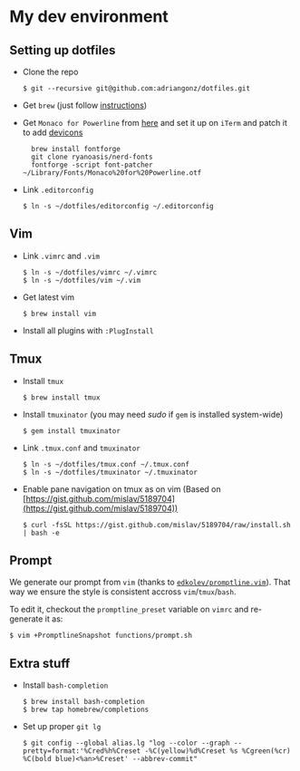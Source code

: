 # My dev environment

## Setting up dotfiles

* Clone the repo 

  ```console
  $ git --recursive git@github.com:adriangonz/dotfiles.git
  ```

* Get `brew` (just follow [instructions](https://brew.sh))

* Get `Monaco for Powerline` from [here](https://gist.github.com/baopham/1838072/raw/616d338cea8b9dcc3a5b17c12fe3070df1b738c0/Monaco%2520for%2520Powerline.otf) and set it up on `iTerm` and patch it to add [devicons](https://github.com/ryanoasis/nerd-fonts#font-patcher)

  ```console
    brew install fontforge
    git clone ryanoasis/nerd-fonts
    fontforge -script font-patcher ~/Library/Fonts/Monaco%20for%20Powerline.otf
  ```

* Link `.editorconfig`

  ```console
  $ ln -s ~/dotfiles/editorconfig ~/.editorconfig
  ```

## Vim

* Link `.vimrc` and `.vim`
  
  ```console
  $ ln -s ~/dotfiles/vimrc ~/.vimrc
  $ ln -s ~/dotfiles/vim ~/.vim
  ```

* Get latest vim
  
  ```console
  $ brew install vim
  ```

* Install all plugins with `:PlugInstall`

## Tmux

* Install `tmux`

  ```console
  $ brew install tmux
  ```

* Install `tmuxinator` (you may need *sudo* if `gem` is installed system-wide)

  ```console
  $ gem install tmuxinator
  ```

* Link `.tmux.conf` and `tmuxinator`

  ```console
  $ ln -s ~/dotfiles/tmux.conf ~/.tmux.conf
  $ ln -s ~/dotfiles/tmuxinator ~/.tmuxinator
  ```

* Enable pane navigation on tmux as on vim (Based on [https://gist.github.com/mislav/5189704](https://gist.github.com/mislav/5189704))

  ```console
  $ curl -fsSL https://gist.github.com/mislav/5189704/raw/install.sh | bash -e
  ```

## Prompt

We generate our prompt from `vim` (thanks to [`edkolev/promptline.vim`](https://github.com/edkolev/promptline.vim)). That way we ensure the style is consistent accross `vim`/`tmux`/`bash`.

To edit it, checkout the `promptline_preset` variable on `vimrc` and re-generate it as:

```console
$ vim +PromptlineSnapshot functions/prompt.sh
```

## Extra stuff

* Install `bash-completion`

  ```console
  $ brew install bash-completion
  $ brew tap homebrew/completions
  ```
* Set up proper `git lg`

  ```console
  $ git config --global alias.lg "log --color --graph --pretty=format:'%Cred%h%Creset -%C(yellow)%d%Creset %s %Cgreen(%cr) %C(bold blue)<%an>%Creset' --abbrev-commit"
  ```
